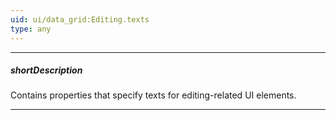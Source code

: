 ```yaml
---
uid: ui/data_grid:Editing.texts
type: any
---
```

---
##### shortDescription
Contains properties that specify texts for editing-related UI elements.

---
